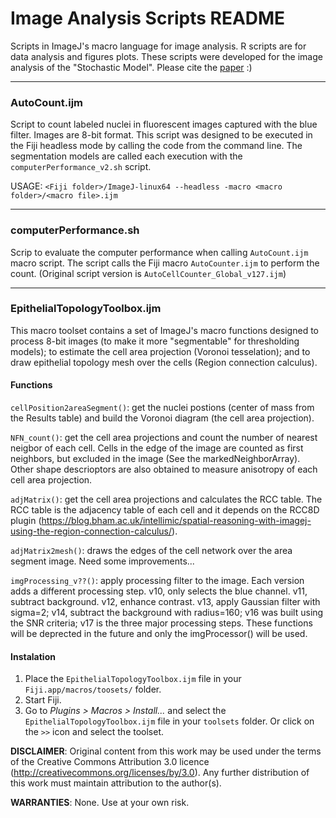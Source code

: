 # Image Analysis Scripts README
Scripts in ImageJ's macro language for image analysis. R scripts are for data analysis and figures plots. These scripts were developed for the image analysis of the "Stochastic Model". Please cite the [paper](http://www.nature.com/articles/s41598-017-07553-6) :)

***
### AutoCount.ijm
Script to count labeled nuclei in fluorescent images captured with the blue	filter. Images are 8-bit format. This script was designed to be executed in the Fiji headless mode by calling the code from the command line. The segmentation models are called each execution with the `computerPerformance_v2.sh` script.

USAGE:
`<Fiji folder>/ImageJ-linux64 --headless -macro <macro folder>/<macro file>.ijm`

***
### computerPerformance.sh
Scrip to evaluate the computer performance when calling `AutoCount.ijm` macro script. The script calls the Fiji macro `AutoCounter.ijm` to perform the count. (Original script version is `AutoCellCounter_Global_v127.ijm`)

***
### EpithelialTopologyToolbox.ijm
This macro toolset contains a set of ImageJ's macro functions designed to process 8-bit images (to make it more "segmentable" for thresholding models); to estimate the cell area projection (Voronoi tesselation); and to draw epithelial topology mesh over the cells (Region connection calculus).

#### Functions
`cellPosition2areaSegment()`: get the nuclei postions (center of mass from the Results table) and build the Voronoi diagram (the cell area projection).
		
`NFN_count()`: get the cell area projections and count the number of nearest neigbor of each cell. Cells in the edge of the image are counted as first neighbors, but excluded in the image (See the markedNeighborArray). Other shape descrioptors are also obtained to measure anisotropy of each cell area projection.
	
`adjMatrix()`: get the cell area projections and calculates the RCC table. The RCC table is the adjacency table of each cell and it depends on the RCC8D plugin 
(https://blog.bham.ac.uk/intellimic/spatial-reasoning-with-imagej-using-the-region-connection-calculus/).

`adjMatrix2mesh()`: draws the edges of the cell network over the area segment image. Need some improvements...
	
`imgProcessing_v??()`: apply processing filter to the image. Each version adds a different processing step. v10, only selects the blue channel. v11, subtract background. v12, enhance contrast. v13, apply Gaussian filter with sigma=2; v14, subtract the background with radius=160; v16 was built using the SNR criteria; v17 is the three major processing steps. These functions will be deprected in the future and only the imgProcessor() will be used.

#### Instalation
1. Place the `EpithelialTopologyToolbox.ijm` file in your `Fiji.app/macros/toosets/` folder.
2. Start Fiji.
3. Go to _Plugins > Macros > Install..._ and select the `EpithelialTopologyToolbox.ijm` file in your `toolsets` folder. Or click on the `>>` icon and select the toolset.

**DISCLAIMER**: Original content from this work may be used under the terms of the Creative Commons Attribution 3.0 licence (http://creativecommons.org/licenses/by/3.0). Any further distribution of this work must maintain attribution to the author(s).

**WARRANTIES**: None. Use at your own risk.
